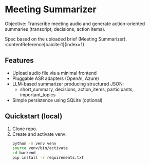 # Meeting Summarizer

Objective: Transcribe meeting audio and generate action-oriented summaries (transcript, decisions, action items).

Spec based on the uploaded brief (Meeting Summarizer). :contentReference[oaicite:1]{index=1}

## Features
- Upload audio file via a minimal frontend
- Pluggable ASR adapters (OpenAI, Azure)
- LLM-based summarizer producing structured JSON:
  - short_summary, decisions, action_items, participants, important_topics
- Simple persistence using SQLite (optional)

## Quickstart (local)
1. Clone repo.
2. Create and activate venv:
   ```bash
   python -m venv venv
   source venv/bin/activate
   cd backend
   pip install -r requirements.txt
